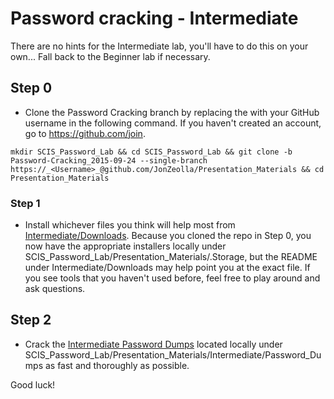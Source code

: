 # Password cracking - Intermediate

There are no hints for the Intermediate lab, you'll have to do this on your own...  Fall back to the Beginner lab if necessary.  

## Step 0  
* Clone the Password Cracking branch by replacing the _<Username>_ with your GitHub username in the following command.  If you haven't created an account, go to https://github.com/join.
```
mkdir SCIS_Password_Lab && cd SCIS_Password_Lab && git clone -b Password-Cracking_2015-09-24 --single-branch https://_<Username>_@github.com/JonZeolla/Presentation_Materials && cd Presentation_Materials
```

### Step 1  
* Install whichever files you think will help most from [Intermediate/Downloads](https://github.com/JonZeolla/Presentation_Materials/tree/Password-Cracking_2015-09-24/Intermediate/Downloads).  Because you cloned the repo in Step 0, you now have the appropriate installers locally under SCIS_Password_Lab/Presentation_Materials/.Storage, but the README under Intermediate/Downloads may help point you at the exact file.  If you see tools that you haven't used before, feel free to play around and ask questions.  

## Step 2  
* Crack the [Intermediate Password Dumps](https://github.com/JonZeolla/Presentation_Materials/tree/Password-Cracking_2015-09-24/Intermediate/Password_Dumps) located locally under SCIS_Password_Lab/Presentation_Materials/Intermediate/Password_Dumps as fast and thoroughly as possible.  

Good luck!  

